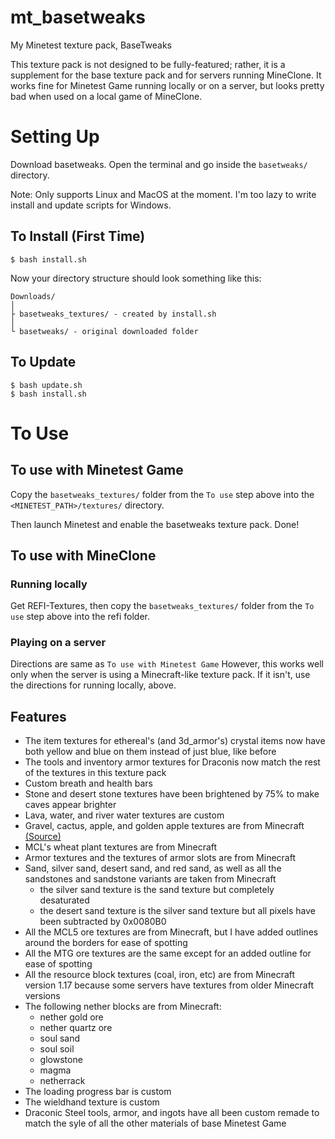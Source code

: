 # mt_basetweaks
My Minetest texture pack, BaseTweaks

This texture pack is not designed to be fully-featured;
rather, it is a supplement for the base texture pack and
for servers running MineClone. It works fine for Minetest
Game running locally or on a server, but looks pretty bad
when used on a local game of MineClone.

# Setting Up
Download basetweaks. Open the terminal and go inside the
`basetweaks/` directory.

Note: Only supports Linux and MacOS at the moment. I'm too
lazy to write install and update scripts for Windows.

## To Install (First Time)
```shell
$ bash install.sh
```

Now your directory structure should look something like
this:
```
Downloads/
│
├ basetweaks_textures/ - created by install.sh
│
└ basetweaks/ - original downloaded folder
```

## To Update
```shell
$ bash update.sh
$ bash install.sh
```

# To Use

## To use with Minetest Game
Copy the `basetweaks_textures/` folder from the `To use` step
above into the `<MINETEST_PATH>/textures/` directory.

Then launch Minetest and enable the basetweaks texture pack.
Done!

## To use with MineClone
### Running locally
Get REFI-Textures, then copy the `basetweaks_textures/` folder
from the `To use` step above into the refi folder.

### Playing on a server
Directions are same as `To use with Minetest Game` However,
this works well only when the server is using a Minecraft-like
texture pack. If it isn't, use the directions for running
locally, above.

## Features
- The item textures for ethereal's (and 3d_armor's)
  crystal items now have both yellow and blue on them
  instead of just blue, like before
- The tools and inventory armor textures for Draconis
  now match the rest of the textures in this texture
  pack
- Custom breath and health bars
- Stone and desert stone textures have been brightened
  by 75% to make caves appear brighter
- Lava, water, and river water textures are custom
- Gravel, cactus, apple, and golden apple textures are
  from Minecraft [(Source)](https://github.com/KygekDev/default-textures)
- MCL's wheat plant textures are from Minecraft
- Armor textures and the textures of armor slots are
  from Minecraft
- Sand, silver sand, desert sand, and red sand, as well
  as all the sandstones and sandstone variants are taken from
  Minecraft
  - the silver sand texture is the sand texture but
    completely desaturated
  - the desert sand texture is the silver sand texture but
    all pixels have been subtracted by 0x0080B0
- All the MCL5 ore textures are from Minecraft, but I have
  added outlines around the borders for ease of spotting
- All the MTG ore textures are the same except for an added
  outline for ease of spotting
- All the resource block textures (coal, iron, etc) are
  from Minecraft version 1.17 because some servers have
  textures from older Minecraft versions
- The following nether blocks are from Minecraft:
  - nether gold ore
  - nether quartz ore
  - soul sand
  - soul soil
  - glowstone
  - magma
  - netherrack
- The loading progress bar is custom
- The wieldhand texture is custom
- Draconic Steel tools, armor, and ingots have all been
  custom remade to match the syle of all the other materials
  of base Minetest Game
